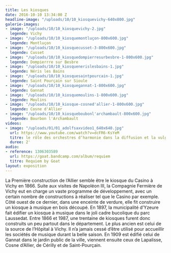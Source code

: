 ```yaml
---
title: Les kiosques
date: 2016-10-10 13:34:00 Z
headline-image: "/uploads/10/10_kiosquevichy-640x800.jpg"
galerie-images:
- image: "/uploads/10/10_kiosquevichy-2.jpg"
  legende: Vichy
- image: "/uploads/10/10_kiosquemontluçon-800x600.jpg"
  legende: Montluçon
- image: "/uploads/10/10_kiosquecusset-3-800x600.jpg"
  legende: Cusset
- image: "/uploads/10/10_kiosquedompierresurbesbre-1-800x600.jpg"
  legende: Dompierrre sur Besbre
- image: "/uploads/10/10_kiosquenerislesbains-1.jpg"
  legende: Néris les Bains
- image: "/uploads/10/10_kiosquesaintpourcain-1.jpg"
  legende: Saint Pourçain sur Sioule
- image: "/uploads/10/10_kiosquegannat-1-800x600.jpg"
  legende: Gannat
- image: "/uploads/10/10_kiosquemoulins-1-800x600.jpg"
  legende: Moulins
- image: "/uploads/10/10_kiosque-cosned'allier-1-800x600.jpg"
  legende: Cosne d'Allier
- image: "/uploads/10/10_kiosqueboubonl'archambault-800x600.jpg"
  legende: Bourbon l'Archambault
videos:
- image: "/uploads/01/01_adolfsaxvideo1_640x640.jpg"
  url: https://www.youtube.com/watch?v=dcFR6-KsYeM
  titre: le rôle des orchestres d’harmonie dans la diffusion et la vulgarisation de la culture musicale émanant de la Capitale
  duree: 2'
audio:
- reference: 1306303589
  url: https://goat.bandcamp.com/album/requiem
  titre: Requiem by Goat
layout: exposition
---
```


La Première construction de l’Allier semble être le kiosque du Casino à Vichy en 1866. Suite aux visites de Napoléon III, la Compagnie Fermière de Vichy eut en charge un vaste programme de développement, avec un certain nombre de constructions à réaliser tel que le Casino par exemple. Côté ouest de ce dernier, dans une enceinte de verdure, elle fit construire un kiosque à musique en bois découpé. En 1897, la municipalité d’Yzeure  fait édifier un kiosque à musique dans le joli cadre bucolique du parc Laussedat. Entre 1866 et 1987, une trentaine de kiosques furent donc construits un peu partout dans le département. Le plus ancien est celui de la source de l’Hôpital à Vichy. Il n’a jamais cessé d’être utilisé pour accueillir les sociétés de musique durant la belle saison. En 1909 est édifié celui de Gannat dans le jardin public de la ville, viennent ensuite ceux de Lapalisse, Cosne d’Allier, de Cérilly et de Saint-Pourçain.
